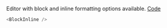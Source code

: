 Editor with block and inline formatting options available. <a target="_blank" href="https://github.com/nib-edit/Nib/blob/master/packages/docs/demo/BlockInline/index.jsx">Code</a>

```js
<BlockInline />
```
